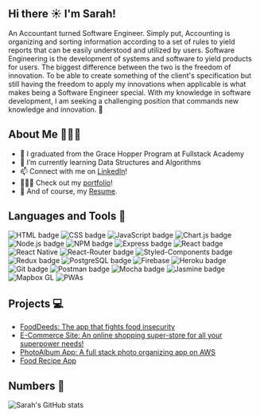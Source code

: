 ## Hi there ☀️ I'm Sarah!

An Accountant turned Software Engineer. Simply put, Accounting is organizing and sorting information according to a set of rules to yield reports that can be easily understood and utilized by users. Software Engineering is the development of systems and software to yield products for users. The biggest difference between the two is the freedom of innovation. To be able to create something of the client's specification but still having the freedom to apply my innovations when applicable is what makes being a Software Engineer special. With my knowledge in software development, I am seeking a challenging position that commands new knowledge and innovation. 🚀

## About Me 👩🏻‍💻

-   🔭 I graduated from the Grace Hopper Program at Fullstack Academy
-   🌱 I’m currently learning Data Structures and Algorithms
-   📫 Connect with me on <a href="https://www.linkedin.com/in/sarah-zhan/" target="_blank">LinkedIn</a>!
-   👩🏻‍💻 Check out my <a href="https://itzsarahhx3.github.io/sarah-portfolio/" target="_blank">portfolio</a>!
-   📝 And of course, my <a href="https://drive.google.com/file/d/1roBLtDQjQbvYRh6EZC_6_1xHE2rFus-z/view?usp=sharing" target="_blank">Resume</a>.

## Languages and Tools 🔨

<p>
<img src="https://img.shields.io/badge/HTML5-E34F26?style=for-the-badge&logo=html5&logoColor=white" alt="HTML badge" style="vertical-align:top margin: 6px 4px">
<img src="https://img.shields.io/badge/CSS3-1572B6?style=for-the-badge&logo=css3&logoColor=white" alt="CSS badge" style="vertical-align:top margin: 6px 4px">
<img src="https://img.shields.io/badge/JavaScript-323330?style=for-the-badge&logo=javascript&logoColor=F7DF1E" alt="JavaScript badge" style="vertical-align:top margin: 6px 4px">
<img src="https://img.shields.io/badge/ChartJS-FF6384?style=for-the-badge&logo=chart-dot-js&logoColor=white" alt="Chart.js badge" style="vertical-align:top margin: 6px 4px">
<img src="https://img.shields.io/badge/Node.js-43853D?style=for-the-badge&logo=node-dot-js&logoColor=white" alt="Node.js badge" style="vertical-align:top margin: 6px 4px">
<img src="https://img.shields.io/badge/npm-CB3837?style=for-the-badge&logo=npm&logoColor=white" alt="NPM badge" style="vertical-align:top margin: 6px 4px">
<img src="https://img.shields.io/badge/Express.js-000000?style=for-the-badge&logo=express&logoColor=white" alt="Express badge" style="vertical-align:top margin: 6px 4px">
<img src="https://img.shields.io/badge/React-20232A?style=for-the-badge&logo=react&logoColor=61DAFB" alt="React badge" style="vertical-align:top margin: 6px 4px">
<img src="https://img.shields.io/badge/react_native-%2320232a.svg?style=for-the-badge&logo=react&logoColor=%2361DAFB" alt="React Native" style="vertical-align:top margin: 6px 4px">
<img src="https://img.shields.io/badge/React_Router-CA4245?style=for-the-badge&logo=react-router&logoColor=white" alt="React-Router badge" style="vertical-align:top margin: 6px 4px">
<img src="https://img.shields.io/badge/styled--components-DB7093?style=for-the-badge&logo=styled-components&logoColor=white" alt="Styled-Components badge" style="vertical-align:top margin: 6px 4px">
<img src="https://img.shields.io/badge/Redux-593D88?style=for-the-badge&logo=redux&logoColor=white" alt="Redux badge" style="vertical-align:top margin: 6px 4px">
<img src="https://img.shields.io/badge/PostgreSQL-316192?style=for-the-badge&logo=postgresql&logoColor=white" alt="PostgreSQL badge" style="vertical-align:top margin: 6px 4px">
<img src="https://img.shields.io/badge/firebase-%23039BE5.svg?style=for-the-badge&logo=firebase" alt="Firebase" style="vertical-align:top margin: 6px 4px">
<img src="https://img.shields.io/badge/Heroku-430098?style=for-the-badge&logo=heroku&logoColor=white" alt="Heroku badge" style="vertical-align:top margin: 6px 4px">
<img src="https://img.shields.io/badge/Git-F05032?style=for-the-badge&logo=git&logoColor=white" alt="Git badge" style="vertical-align:top margin: 6px 4px">
<img src="https://img.shields.io/badge/Postman-FF6C37?style=for-the-badge&logo=Postman&logoColor=white" alt="Postman badge" style="vertical-align:top margin: 6px 4px">
<img src="https://img.shields.io/badge/-mocha-%238D6748?style=for-the-badge&logo=mocha&logoColor=white" alt="Mocha badge" style="vertical-align:top margin: 6px 4px"/>
<img src="https://img.shields.io/badge/jasmine-%238A4182.svg?style=for-the-badge&logo=jasmine&logoColor=white" alt="Jasmine badge" style="vertical-align:top margin: 6px 4px"/>
<img src="https://img.shields.io/badge/Mapbox%20GL-1572B6?style=for-the-badge&logo=Mapbox&logoColor=white" alt="Mapbox GL" style="vertical-align:top margin: 6px 4px"/>
<img src="https://img.shields.io/badge/Progressive%20Web%20Apps-593D88?style=for-the-badge&logo=Progressive%20Web%20Apps&logoColor=white" alt="PWAs" style="vertical-align:top margin: 6px 4px"/>

<!-- <img src="" alt="Sequelize badge" style="vertical-align:top margin: 6px 4px"> -->
</p>

## Projects 💻

-   [FoodDeeds: The app that fights food insecurity](https://github.com/FoodDeeds/food_deeds)
-   [E-Commerce Site: An online shopping super-store for all your superpower needs!](https://github.com/SuperHoppers/SuperHop)
-   [PhotoAlbum App: A full stack photo organizing app on AWS](https://github.com/itzsarahhx3/Photobook-App.git)
-   [Food Recipe App](https://github.com/itzsarahhx3/Food-Recipe-React-App)

## Numbers 👀

![Sarah's GitHub stats](https://github-readme-stats.vercel.app/api?username=itzsarahhx3&count_private=true&show_icons=true&theme=bear)
